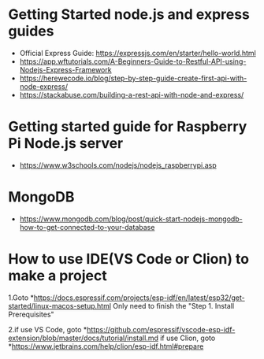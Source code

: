 # Getting Started node.js and express guides
*   Official Express Guide: https://expressjs.com/en/starter/hello-world.html
*   https://app.wftutorials.com/A-Beginners-Guide-to-Restful-API-using-Nodejs-Express-Framework
*   https://herewecode.io/blog/step-by-step-guide-create-first-api-with-node-express/
*   https://stackabuse.com/building-a-rest-api-with-node-and-express/

# Getting started guide for Raspberry Pi Node.js server
* https://www.w3schools.com/nodejs/nodejs_raspberrypi.asp

# MongoDB
* https://www.mongodb.com/blog/post/quick-start-nodejs-mongodb-how-to-get-connected-to-your-database

# How to use IDE(VS Code or Clion) to make a project
1.Goto 
*https://docs.espressif.com/projects/esp-idf/en/latest/esp32/get-started/linux-macos-setup.html
Only need to finish the "Step 1. Install Prerequisites"

2.if use VS Code, goto *https://github.com/espressif/vscode-esp-idf-extension/blob/master/docs/tutorial/install.md
if use Clion, goto *https://www.jetbrains.com/help/clion/esp-idf.html#prepare


